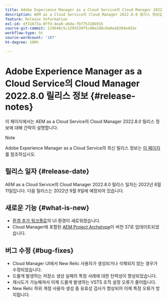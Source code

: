 ```yaml
---
title: Adobe Experience Manager as a Cloud Service의 Cloud Manager 2022.8.0 릴리스 정보
description: AEM as a Cloud Service의 Cloud Manager 2022.8.0 릴리스 정보입니다.
feature: Release Information
exl-id: df31673a-0ffd-4ea8-a6da-fbf75318b915
source-git-commit: 119648c5c1294339f5cd0e2d8c0a0ea6304edd2e
workflow-type: ht
source-wordcount: '187'
ht-degree: 100%

---
```


# Adobe Experience Manager as a Cloud Service의 Cloud Manager 2022.8.0 릴리스 정보 {#release-notes}

이 페이지에서는 AEM as a Cloud Service의 Cloud Manager 2022.8.0 릴리스 정보에 대해 간략히 설명합니다.

>[!NOTE]
>
>Adobe Experience Manager as a Cloud Service의 최신 릴리스 정보는 [이 페이지](/help/release-notes/release-notes-cloud/release-notes-current.md)를 참조하십시오.

## 릴리스 일자 {#release-date}

AEM as a Cloud Service의 Cloud Manager 2022.8.0 릴리스 일자는 2022년 8월 11일입니다. 다음 릴리스는 2022년 9월 9일에 예정되어 있습니다.

## 새로운 기능 {#what-is-new}

* [환경 추가 워크플로](/help/implementing/cloud-manager/manage-environments.md)의 UI 환경이 새로워졌습니다.
* Cloud Manager에 포함된 [AEM Project Archetype](https://experienceleague.adobe.com/docs/experience-manager-core-components/using/developing/archetype/overview.html)이 버전 37로 업데이트되었습니다.

## 버그 수정 {#bug-fixes}

* Cloud Manager UI에서 New Relic 사용자가 생성되거나 삭제되지 않는 경우가 수정되었습니다.
* 드물게 발생하는 저장소 생성 실패의 특정 사례에 대한 탄력성이 향상되었습니다.
* 재시도가 가능해져서 이제 드물게 발생하는 VSTS 조직 설정 오류가 줄어듭니다.
* New Relic 하위 계정 사용자 생성 중 유효성 검사가 향상되어 이제 특정 오류가 방지됩니다.
